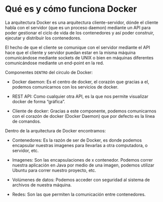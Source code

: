 # Qué es y cómo funciona Docker

La arquitectura Docker es una arquitectura cliente-servidor, dónde el cliente habla con el servidor (que es un proceso daemon) mediante un API para poder gestionar el ciclo de vida de los contenedores y así poder construir, ejecutar y distribuir los contenedores.

El hecho de que el cliente se comunique con el servidor mediante el API hace que el cliente y servidor puedan estar en la misma máquina comunicándose mediante sockets de UNIX o bien en máquinas diferentes comunicándose mediante un end-point en la red.

Componentes `DENTRO` del circulo de Docker:

- Docker daemon: Es el centro de docker, el corazón que gracias a el, podemos comunicarnos con los servicios de docker.

- REST API: Como cualquier otra API, es la que nos permite visualizar docker de forma “gráfica”.

- Cliente de docker: Gracias a este componente, podemos comunicarnos con el corazón de docker (Docker Daemon) que por defecto es la línea de comandos.

Dentro de la arquitectura de Docker encontramos:

- Contenedores: Es la razón de ser de Docker, es donde podemos encapsular nuestras imagenes para llevarlas a otra computadora, o servidor, etc.

- Imagenes: Son las encapsulaciones de x contenedor. Podemos correr nuestra aplicación en Java por medio de una imagen, podemos utilizar Ubuntu para correr nuestro proyecto, etc.

- Volúmenes de datos: Podemos acceder con seguridad al sistema de archivos de nuestra máquina.

- Redes: Son las que permiten la comunicación entre contenedores.
